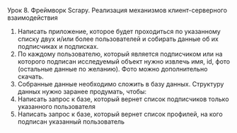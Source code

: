 Урок 8. Фреймворк Scrapy. Реализация механизмов клиент-серверного взаимодействия

1) Написать приложение, которое будет проходиться по указанному списку двух и/или более пользователей и собирать данные об их подписчиках и подписках.
2) По каждому пользователю, который является подписчиком или на которого подписан исследуемый объект нужно извлечь имя, id, фото (остальные данные по
желанию). Фото можно дополнительно скачать.
4) Собранные данные необходимо сложить в базу данных. Структуру данных нужно заранее продумать, чтобы:
5) Написать запрос к базе, который вернет список подписчиков только указанного пользователя
6) Написать запрос к базе, который вернет список профилей, на кого подписан указанный пользователь